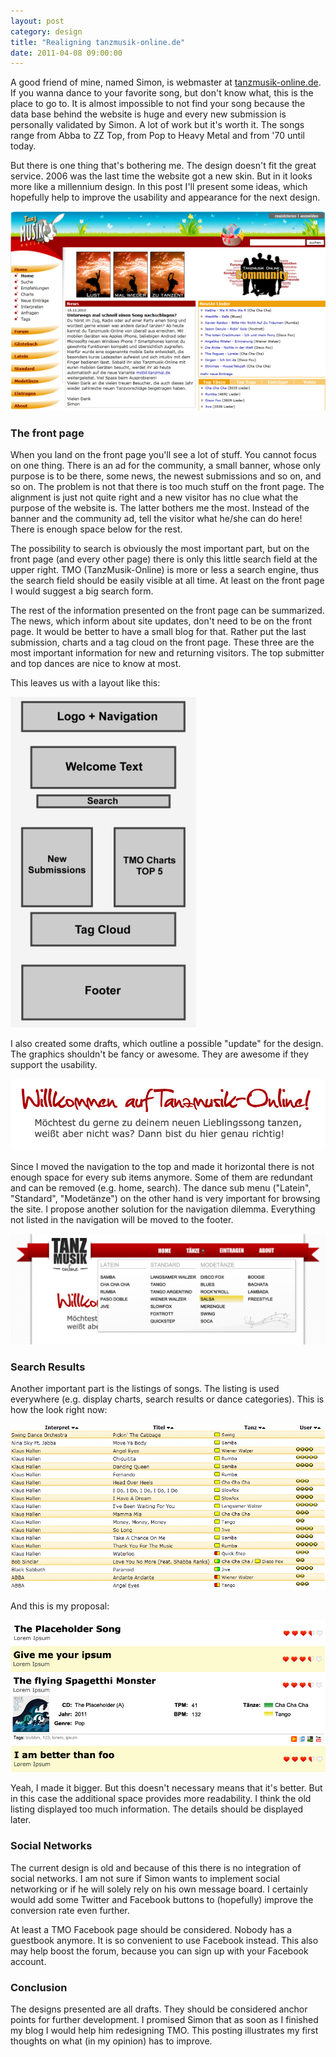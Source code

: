 ```yaml
---
layout: post
category: design
title: "Realigning tanzmusik-online.de"
date: 2011-04-08 09:00:00
---
```


A good friend of mine, named Simon, is webmaster at [tanzmusik-online.de](http://www.tanzmusik-online.de/). If you wanna dance to your favorite song, but don't know what, this is the place to go to. It is almost impossible to not find your song because the data base behind the website is huge and every new submission is personally validated by Simon. A lot of work but it's worth it. The songs range from Abba to ZZ Top, from Pop to Heavy Metal and from '70 until today.

But there is one thing that's bothering me. The design doesn't fit the great service. 2006 was the last time the website got a new skin. But in it looks more like a millennium design. In this post I'll present some ideas, which hopefully help to improve the usability and appearance for the next design.

![](/img/blog/2011/tmo/tmo_front.png)

### The front page ###

When you land on the front page you'll see a lot of stuff. You cannot focus on one thing. There is an ad for the community, a small banner, whose only purpose is to be there, some news, the newest submissions and so on, and so on. The problem is not that there is too much stuff on the front page. The alignment is just not quite right and a new visitor has no clue what the purpose of the website is. The latter bothers me the most. Instead of the banner and the community ad, tell the visitor what he/she can do here! There is enough space below for the rest.

The possibility to search is obviously the most important part, but on the front page (and every other page) there is only this little search field at the upper right. TMO (TanzMusik-Online) is more or less a search engine, thus the search field should be easily visible at all time. At least on the front page I would suggest a big search form.

The rest of the information presented on the front page can be summarized. The news, which inform about site updates, don't need to be on the front page. It would be better to have a small blog for that. Rather put the last submission, charts and a tag cloud on the front page. These three are the most important information for new and returning visitors. The top submitter and top dances are nice to know at most.

This leaves us with a layout like this:

![](/img/blog/2011/tmo/tmo_layout.png)

I also created some drafts, which outline a possible "update" for the design. The graphics shouldn't be fancy or awesome. They are awesome if they support the usability.

![](/img/blog/2011/tmo/tmo_intro.png)

Since I moved the navigation to the top and made it horizontal there is not enough space for every sub items anymore. Some of them are redundant and can be removed (e.g. home, search). The dance sub menu ("Latein", "Standard", "Modetänze") on the other hand is very important for browsing the site. I propose another solution for the navigation dilemma. Everything not listed in the navigation will be moved to the footer.

![](/img/blog/2011/tmo/tmo_dropdown.png)

### Search Results ###

Another important part is the listings of songs. The listing is used everywhere (e.g. display charts, search results or dance categories). This is how the look right now:

![](/img/blog/2011/tmo/tmo_old_listing.png)

And this is my proposal:

![](/img/blog/2011/tmo/tmo_list.png)

Yeah, I made it bigger. But this doesn't necessary means that it's better. But in this case the additional space provides more readability. I think the old listing displayed too much information. The details should be displayed later.

### Social Networks ###

The current design is old and because of this there is no integration of social networks. I am not sure if Simon wants to implement social networking or if he will solely rely on his own message board. I certainly would add some Twitter and Facebook buttons to (hopefully) improve the conversion rate even further.

At least a TMO Facebook page should be considered. Nobody has a guestbook anymore. It is so convenient to use Facebook instead. This also may help boost the forum, because you can sign up with your Facebook account.

### Conclusion ###

The designs presented are all drafts. They should be considered anchor points for further development. I promised Simon that as soon as I finished my blog I would help him redesigning TMO. This posting illustrates my first thoughts on what (in my opinion) has to improve.
